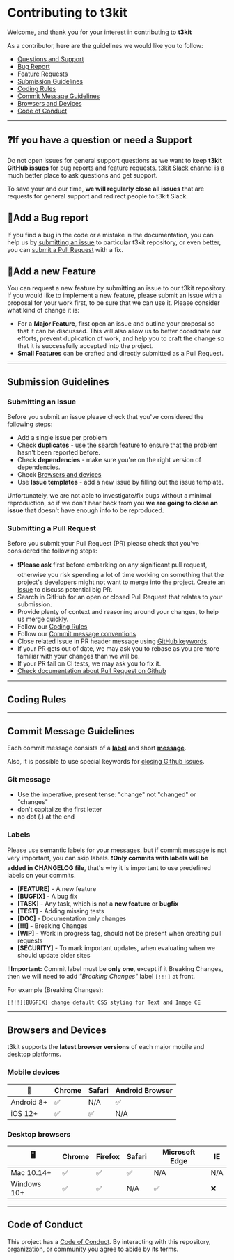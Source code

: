 # Contributing to t3kit

Welcome, and thank you for your interest in contributing to **t3kit**

As a contributor, here are the guidelines we would like you to follow:

- [Questions and Support](#if-you-have-a-question-or-need-a-support)
- [Bug Report](#add-a-bug-report)
- [Feature Requests](#add-a-new-feature)
- [Submission Guidelines](#submission-guidelines)
- [Coding Rules](#coding-rules)
- [Commit Message Guidelines](#commit-message-guidelines)
- [Browsers and Devices](#browsers-and-devices)
- [Code of Conduct](#code-of-conduct)

***

## ❓If you have a question or need a Support

Do not open issues for general support questions as we want to keep **t3kit GitHub issues** for bug reports and feature requests. [t3kit Slack channel](SUPPORT.md) is a much better place to ask questions and get support.

To save your and our time, **we will regularly close all issues** that are requests for general support and redirect people to t3kit Slack.

## 🐞Add a Bug report

If you find a bug in the code or a mistake in the documentation, you can help us by [submitting an issue](#submitting-an-issue) to particular t3kit repository, or even better, you can [submit a Pull Request](#submitting-a-pull-request) with a fix.

## 🚀Add a new Feature

You can request a new feature by submitting an issue to our t3kit repository. If you would like to implement a new feature, please submit an issue with a proposal for your work first, to be sure that we can use it. Please consider what kind of change it is:

- For a **Major Feature**, first open an issue and outline your proposal so that it can be discussed. This will also allow us to better coordinate our efforts, prevent duplication of work, and help you to craft the change so that it is successfully accepted into the project.
- **Small Features** can be crafted and directly submitted as a Pull Request.

***

## Submission Guidelines

### Submitting an Issue

Before you submit an issue please check that you've considered the following steps:

- Add a single issue per problem
- Check **duplicates** - use the search feature to ensure that the problem hasn't been reported before.
- Check **dependencies** - make sure you're on the right version of dependencies.
- Check [Browsers and devices](#browsers-and-devices)
- Use **Issue templates** - add a new issue by filling out the issue template.

Unfortunately, we are not able to investigate/fix bugs without a minimal reproduction, so if we don't hear back from you **we are going to close an issue** that doesn't have enough info to be reproduced.

### Submitting a Pull Request

Before you submit your Pull Request (PR) please check that you've considered the following steps:

- ❗️**Please ask** first before embarking on any significant pull request, otherwise you risk spending a lot of time working on something that the project's developers might not want to merge into the project. [Create an Issue](#submitting_an_issue) to discuss potential big PR.
- Search in GitHub for an open or closed Pull Request that relates to your submission.
- Provide plenty of context and reasoning around your changes, to help us merge quickly.
- Follow our [Coding Rules](#coding-rules)
- Follow our [Commit message conventions](#commit-message-guidelines)
- Close related issue in PR header message using [GitHub keywords](https://help.github.com/articles/closing-issues-via-commit-messages).
- If your PR gets out of date, we may ask you to rebase as you are more familiar with your changes than we will be.
- If your PR fail on CI tests, we may ask you to fix it.
- [Check documentation about Pull Request on Github](https://help.github.com/articles/using-pull-requests)

***

## Coding Rules

***

## Commit Message Guidelines

Each commit message consists of a **[label](#labels)** and short **[message](#git-message)**.

Also, it is possible to use special keywords for [closing Github issues](https://help.github.com/articles/closing-issues-via-commit-messages).

### Git message

- Use the imperative, present tense: "change" not "changed" or "changes"
- don't capitalize the first letter
- no dot (.) at the end

### Labels

Please use semantic labels for your messages, but if commit message is not very important, you can skip labels.
️️️️️❗️**Only commits with labels will be added in CHANGELOG file**, that's why it is important to use predefined labels on your commits.

- **[FEATURE]** - A new feature
- **[BUGFIX]** - A bug fix
- **[TASK]** - Any task, which is not a **new feature** or **bugfix**
- **[TEST]** - Adding missing tests
- **[DOC]** - Documentation only changes
- **[!!!]** - Breaking Changes
- **[WIP]** - Work in progress tag, should not be present when creating pull requests
- **[SECURITY]** - To mark important updates, when evaluating when we should update older sites

‼️**Important:** Commit label must be **only one**, except if it Breaking Changes, then we will need to add _"Breaking Changes"_ label `[!!!]` at front.

For example (Breaking Changes):

``` git
[!!!][BUGFIX] change default CSS styling for Text and Image CE
```

***

## Browsers and Devices

t3kit supports the **latest browser versions** of each major mobile and desktop platforms.

### Mobile devices

|📱        |Chrome|Safari|Android Browser|
|----------|------|------|---------------|
|Android 8+|✅    |N/A   |✅             |
|iOS 12+   |✅    |✅    |N/A            |

### Desktop browsers

|🖥         |Chrome|Firefox|Safari|Microsoft Edge|IE |
|-----------|------|-------|------|--------------|---|
|Mac 10.14+ |✅    |✅     |✅    |N/A           |N/A|
|Windows 10+|✅    |✅     |N/A   |✅            |❌ |

***

## Code of Conduct

This project has a [Code of Conduct](CODE_OF_CONDUCT.md). By interacting with this repository, organization, or community you agree to abide by its terms.
